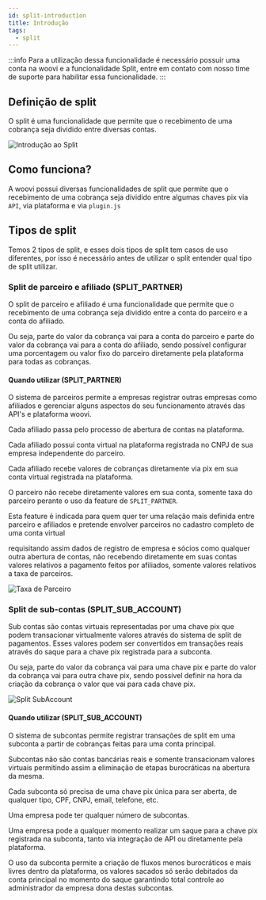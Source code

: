 ```yaml
---
id: split-introduction
title: Introdução
tags:
  - split
---
```


:::info
Para a utilização dessa funcionalidade é necessário possuir uma conta na woovi e a funcionalidade Split, entre em contato com nosso time de suporte para habilitar essa funcionalidade.
:::

## Definição de split

O split é uma funcionalidade que permite que o recebimento de uma cobrança seja dividido entre diversas contas.

![Introdução ao Split](__assets__/split-intro.png)

## Como funciona?

A woovi possui diversas funcionalidades de split que permite que o recebimento de uma cobrança seja dividido entre algumas chaves pix via `API`, via plataforma e via `plugin.js`

## Tipos de split

Temos 2 tipos de split, e esses dois tipos de split tem casos de uso diferentes, por isso é necessário antes de utilizar o split entender qual tipo de split utilizar.

### Split de parceiro e afiliado (SPLIT_PARTNER)

O split de parceiro e afiliado é uma funcionalidade que permite que o recebimento de uma cobrança seja dividido entre a conta do parceiro e a conta do afiliado.

Ou seja, parte do valor da cobrança vai para a conta do parceiro e parte do valor da cobrança vai para a conta do afiliado, sendo possível configurar uma porcentagem ou valor fixo do parceiro diretamente pela plataforma para todas as cobranças.

#### Quando utilizar (SPLIT_PARTNER)

O sistema de parceiros permite a empresas registrar outras empresas como afiliados e gerenciar alguns aspectos do seu funcionamento através das API's e plataforma woovi.

Cada afiliado passa pelo processo de abertura de contas na plataforma.

Cada afiliado possui conta virtual na plataforma registrada no CNPJ de sua empresa independente do parceiro.

Cada afiliado recebe valores de cobranças diretamente via pix em sua conta virtual registrada na plataforma.

O parceiro não recebe diretamente valores em sua conta, somente taxa do parceiro perante o uso da feature de `SPLIT_PARTNER`.

Esta feature é indicada para quem quer ter uma relação mais definida entre parceiro e afiliados e pretende envolver parceiros no cadastro completo de uma conta virtual

requisitando assim dados de registro de empresa e sócios como qualquer outra abertura de contas, não recebendo diretamente em suas contas valores relativos a pagamento feitos por afiliados, somente valores relativos a taxa de parceiros.

![Taxa de Parceiro](__assets__/split-fee-partner.png)

### Split de sub-contas (SPLIT_SUB_ACCOUNT)

Sub contas são contas virtuais representadas por uma chave pix que podem transacionar virtualmente valores através do sistema de split de pagamentos. Esses valores podem ser convertidos em transações reais através do saque para a chave pix registrada para a subconta.

Ou seja, parte do valor da cobrança vai para uma chave pix e parte do valor da cobrança vai para outra chave pix, sendo possível definir na hora da criação da cobrança o valor que vai para cada chave pix.

![Split SubAccount](__assets__/split-subaccount.png)

#### Quando utilizar (SPLIT_SUB_ACCOUNT)

O sistema de subcontas permite registrar transações de split em uma subconta a partir de cobranças feitas para uma conta principal.

Subcontas não são contas bancárias reais e somente transacionam valores virtuais permitindo assim a eliminação de etapas burocráticas na abertura da mesma.

Cada subconta só precisa de uma chave pix única para ser aberta, de qualquer tipo, CPF, CNPJ, email, telefone, etc.

Uma empresa pode ter qualquer número de subcontas.

Uma empresa pode a qualquer momento realizar um saque para a chave pix registrada na subconta, tanto via integração de API ou diretamente pela plataforma.

O uso da subconta permite a criação de fluxos menos burocráticos e mais livres dentro da plataforma, os valores sacados só serão debitados da conta principal no momento do saque garantindo total controle ao administrador da empresa dona destas subcontas.
